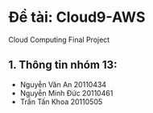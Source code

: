 # Đề tài: Cloud9-AWS
Cloud Computing Final Project

## 1. Thông tin nhóm 13:
- Nguyễn Văn An 20110434
- Nguyễn Minh Đức 20110461
- Trần Tấn Khoa 20110505
